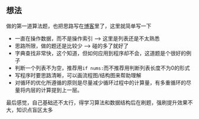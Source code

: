## 想法

做的第一道算法题，也把思路写在[博客](https://hangyi.github.io/2018/01/20/001twoSum/#more)里了，这里就简单写一下

- 一直在操作数据，而不是操作索引 —> 这里是列表还是不太熟悉
- 思路所限，做的题还是比较少 —> 碰的多了就好了
- 字典查找非常快，这个知道，但如何应用到程序却不会，这道题是个很好的例子
- 判断一个列表不为空，推荐用`if nums:`而不推荐用判断列表长度不为0的形式
- 写程序时要思路清晰，可以画流程图/结构图来帮助理解
- 对循环的优化所遵循的原则是尽量减少循环过程中的计算量，有多重循环的尽量将内层的计算提到上一层。

最后感觉，自己基础还不太行，得学习算法和数据结构后在刷题，强刷提升效果不大，知识点盲区太多
